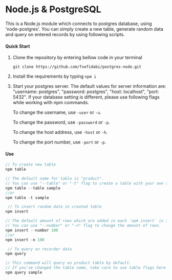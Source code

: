 # Node.js & PostgreSQL 

This is a Node.js module which connects to postgres database, using 'node-postgres'. You can simply create a new table, generate random data and query on entered records by using following scripts. 

#### Quick Start

1. Clone the repository by entering bellow code in your terminal
 
    ```git clone https://github.com/fsefidabi/postgres-node.git```

2. Install the requirements by typing ```npm i```

3. Start your postgres server. 
The default values for server information are: "username: postgres", "password: postgres", "host: localhost", "port: 5432".
 If your database setting is different, please use following flags while working with npm commands.
 
    To change the username, use ```-user``` or ```-u```.
    
    To change the password, use ```-password``` or ```-p```.
    
    To change the host address, use ```-host``` or ```-h```.
    
    To change the port number, use ```-port``` or ```-p```.
    

#### Use
 ```js
 // To create new table 
npm table 

// The default name for table is "product". 
// You can use "--table" or "-t" flag to create a table with your own selected name.
npm table --table sample
//or
npm table -t sample
```


```js
 // To insert random data in created table
npm insert

// The default amount of rows which are added in each `npm insert` is 3. 
// You can use "--number" or "-n" flag to change the amount of rows.
npm insert --number 100
//or
npm insert -n 100
```

```js
 // To query on recorder data 
npm query

// This command will query on product table by default. 
// If you've changed the table name, take care to use table flags here too.
npm query sample
```